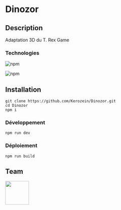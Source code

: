 # Dinozor

## Description

Adaptation 3D du T. Rex Game

### Technologies
![npm](https://img.shields.io/npm/v/vite?color=orange&label=Vite&style=for-the-badge)

![npm](https://img.shields.io/npm/v/three?color=blue&label=ThreeJS&style=for-the-badge)

## Installation

````shell
git clone https://github.com/Kerozein/Dinozor.git
cd Dinozor
npm i
````
### Développement

````shell
npm run dev
````

### Déploiement

````shell
npm run build
````

## Team

<a href="https://github.com/Kerozein"><img src="https://avatars.githubusercontent.com/u/60610607?s=96&v=4" width="75"></a>
